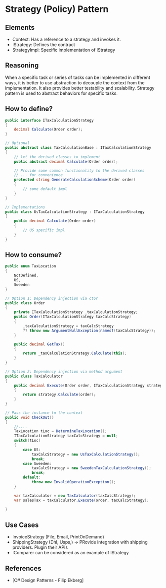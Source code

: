 # Strategy (Policy) Pattern


## Elements
- Context: Has a reference to a strategy and invokes it.
- IStrategy: Defines the contract
- StrategyImpl: Specific implementation of IStrategy

## Reasoning
When a specific task or series of tasks can be implemented in different ways, it is better to use abstraction to decouple the context from the implementation. It also provides better testability and scalability. Strategy pattern is used to abstract behaviors for specific tasks.

## How to define?
```csharp
public interface ITaxCalculationStrategy
{
    decimal Calculate(Order order);
}

// Optional
public abstract class TaxCalculationBase : ITaxCalculationStrategy
{   
    // let the derived classes to implement
    public abstract decimal Calculate(Order order);

    // Provide some common functionality to the derived classes
    // ... for convenience
    protected string GenerateCalculationScheme(Order order)
    {
        // some default impl
    }
}

// Implementations
public class UsTaxCalculationStrategy : ITaxCalculationStrategy
{
    public decimal Calculate(Order order)
    {
        // US specific impl
    }
}
```
## How to consume?
```csharp
public enum TaxLocation
{
    NotDefined,
    US,
    Sweeden
}

// Option 1: Dependency injection via ctor
public class Order
{
    private ITaxCalculationStrategy _taxCalculationStrategy;
    public Order(ITaxCalculationStrategy taxCalcStrategy)
    {
        _taxCalculationStrategy = taxCalcStrategy 
        ?? throw new ArgumentNullException(nameof(taxCalcStrategy));
    }

    public decimal GetTax()
    {
        return _taxCalculationStrategy.Calculate(this);
    }
}

// Option 2: Dependency injection via method argument
public class TaxCalculator
{
    public decimal Execute(Order order, ITaxCalculationStrategy strategy)
    {
        return strategy.Calculate(order);
    }
}

// Pass the instance to the context
public void CheckOut()
{
    //....
    TaxLocation tLoc = DetermineTaxLocation();
    ITaxCalculationStrategy taxCalcStrategy = null;
    switch(tLoc)
    {
        case US:
            taxCalcStrategy = new UsTaxCalculationStrategy();
            break;
        case Sweeden:
            taxCalcStrategy = new SweedenTaxCalculationStrategy();
            break;
        default:
            throw new InvalidOperationException();
    }

    var taxCalculator = new TaxCalculator(taxCalcStrategy);
    var salesTax = taxCalculator.Execute(order, taxCalcStrategy);
    
}
```

## Use Cases
- InvoiceStrategy (File, Email, PrintOnDemand)
- ShippingStrategy (Dhl, Usps,) -> PRovide integration with shipping providers. Plugin their APIs
- IComparer can be considered as an example of IStrategy

## References
- [C# Design Patterns - Filip Ekberg]